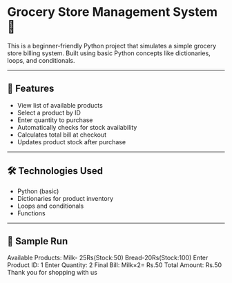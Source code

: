 # Grocery Store Management System 🛒

This is a beginner-friendly Python project that simulates a simple grocery store billing system. Built using basic Python concepts like dictionaries, loops, and conditionals.

---

## 🧠 Features
- View list of available products
- Select a product by ID
- Enter quantity to purchase
- Automatically checks for stock availability
- Calculates total bill at checkout
- Updates product stock after purchase

---

## 🛠️ Technologies Used
- Python (basic)
- Dictionaries for product inventory
- Loops and conditionals
- Functions

---

## 📌 Sample Run
 Available Products:
 Milk- 25Rs(Stock:50)
 Bread-20Rs(Stock:100)
 Enter Product ID: 1 
 Enter Quantity: 2
 Final Bill: Milk×2= Rs.50
 Total Amount: Rs.50
 Thank you for shopping with us 
 
